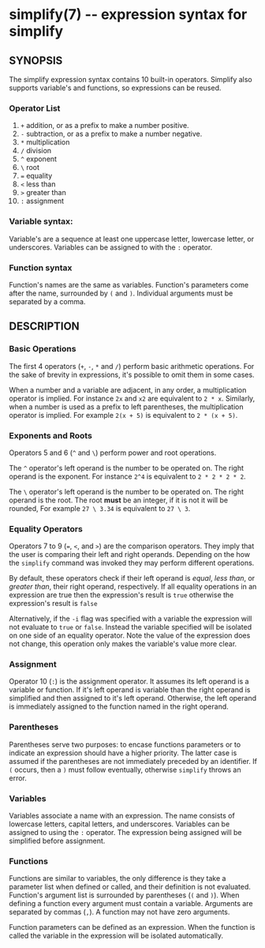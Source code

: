 simplify(7) -- expression syntax for simplify
=============================================

## SYNOPSIS

The simplify expression syntax contains 10 built-in operators.
Simplify also supports variable's and functions, so expressions can be reused.

### Operator List

1. `+` addition, or as a prefix to make a number positive.
2. `-` subtraction, or as a prefix to make a number negative.
3. `*` multiplication
4. `/` division
5. `^` exponent
6. `\` root
7. `=` equality
8. `<` less than
9. `>` greater than
10. `:` assignment

### Variable syntax:

Variable's are a sequence at least one uppercase letter, lowercase letter, or underscores.
Variables can be assigned to with the `:` operator.

### Function syntax

Function's names are the same as variables. Function's parameters come after the name, surrounded by `(` and `)`.
Individual arguments must be separated by a comma.

## DESCRIPTION

### Basic Operations

The first 4 operators (`+`, `-`, `*` and `/`) perform basic arithmetic operations.
For the sake of brevity in expressions, it's possible to omit them in some cases.

When a number and a variable are adjacent, in any order, a multiplication operator is implied.
For instance `2x` and `x2` are equivalent to `2 * x`. Similarly, when a number is used as a prefix
to left parentheses, the multiplication operator is implied. For example `2(x + 5)` is equivalent to
`2 * (x + 5)`.

### Exponents and Roots

Operators 5 and 6 (`^` and `\`) perform power and root operations.

The `^` operator's left operand is the number to be operated on. The right operand
is the exponent. For instance `2^4` is equivalent to `2 * 2 * 2 * 2`.

The `\` operator's left operand is the number to be operated on. The right operand
is the root. The root __must__ be an integer, if it is not it will be rounded,
For example `27 \ 3.34` is equivalent to `27 \ 3`.

### Equality Operators

Operators 7 to 9 (`=`, `<`, and `>`) are the comparison operators. They imply
that the user is comparing their left and right operands. Depending on the
how the `simplify` command was invoked they may perform different operations.

By default, these operators check if their left operand is
_equal_, _less than_, or _greater than_, their right operand, respectively.
If all equality operations in an expression are true then the expression's result
is `true` otherwise the expression's result is `false`

Alternatively, if the `-i` flag was specified with a variable the expression will not
evaluate to `true` or `false`. Instead the variable specified will be isolated on one side
of an equality operator. Note the value of the expression does not change, this operation only makes the
variable's value more clear.

### Assignment

Operator 10 (`:`) is the assignment operator. It assumes its left operand is a variable or function.
If it's left operand is variable than the right operand is simplified and then assigned to it's left operand.
Otherwise, the left operand is immediately assigned to the function named in the right operand.

### Parentheses

Parentheses serve two purposes: to encase functions parameters or to indicate an expression should have a higher
priority. The latter case is assumed if the parentheses are not immediately preceded by an identifier. If `(` occurs,
then a `)` must follow eventually, otherwise `simplify` throws an error.

### Variables

Variables associate a name with an expression. The name consists of lowercase letters, capital letters, and underscores.
Variables can be assigned to using the `:` operator. The expression being assigned will be simplified before assignment.

### Functions

Functions are similar to variables, the only difference is they take a parameter list when defined or called, and their definition
is not evaluated. Function's argument list is surrounded by parentheses (`(` and `)`). When defining a function every argument must
contain a variable. Arguments are separated by commas (`,`). A function may not have zero arguments.

Function parameters can be defined as an expression. When the function is called the variable in the expression will be isolated
automatically.